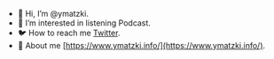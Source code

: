 - 👋 Hi, I’m @ymatzki.
- 👀 I’m interested in listening Podcast.
- 🐦 How to reach me [Twitter](https://twitter.com/ymatzki).
- 📄 About me [https://www.ymatzki.info/](https://www.ymatzki.info/).
